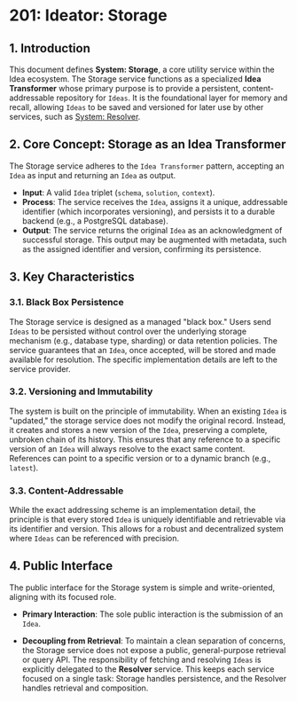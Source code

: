 # 201: Ideator: Storage

## 1. Introduction

This document defines **System: Storage**, a core utility service within the Idea ecosystem. The Storage service functions as a specialized **Idea Transformer** whose primary purpose is to provide a persistent, content-addressable repository for `Ideas`. It is the foundational layer for memory and recall, allowing `Ideas` to be saved and versioned for later use by other services, such as [System: Resolver](./202_ideator_resolver.md).

## 2. Core Concept: Storage as an Idea Transformer

The Storage service adheres to the `Idea Transformer` pattern, accepting an `Idea` as input and returning an `Idea` as output.

- **Input**: A valid `Idea` triplet (`schema`, `solution`, `context`).
- **Process**: The service receives the `Idea`, assigns it a unique, addressable identifier (which incorporates versioning), and persists it to a durable backend (e.g., a PostgreSQL database).
- **Output**: The service returns the original `Idea` as an acknowledgment of successful storage. This output may be augmented with metadata, such as the assigned identifier and version, confirming its persistence.

## 3. Key Characteristics

### 3.1. Black Box Persistence

The Storage service is designed as a managed "black box." Users send `Ideas` to be persisted without control over the underlying storage mechanism (e.g., database type, sharding) or data retention policies. The service guarantees that an `Idea`, once accepted, will be stored and made available for resolution. The specific implementation details are left to the service provider.

### 3.2. Versioning and Immutability

The system is built on the principle of immutability. When an existing `Idea` is "updated," the storage service does not modify the original record. Instead, it creates and stores a new version of the `Idea`, preserving a complete, unbroken chain of its history. This ensures that any reference to a specific version of an `Idea` will always resolve to the exact same content. References can point to a specific version or to a dynamic branch (e.g., `latest`).

### 3.3. Content-Addressable

While the exact addressing scheme is an implementation detail, the principle is that every stored `Idea` is uniquely identifiable and retrievable via its identifier and version. This allows for a robust and decentralized system where `Ideas` can be referenced with precision.

## 4. Public Interface

The public interface for the Storage system is simple and write-oriented, aligning with its focused role.

- **Primary Interaction**: The sole public interaction is the submission of an `Idea`.

- **Decoupling from Retrieval**: To maintain a clean separation of concerns, the Storage service does not expose a public, general-purpose retrieval or query API. The responsibility of fetching and resolving `Ideas` is explicitly delegated to the **Resolver** service. This keeps each service focused on a single task: Storage handles persistence, and the Resolver handles retrieval and composition.
